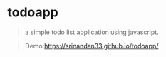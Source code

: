 # todoapp
>a simple todo list application using javascript.


>Demo:https://srinandan33.github.io/todoapp/
